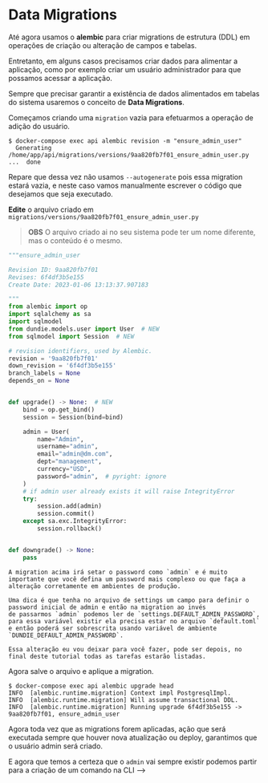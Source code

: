 # Data Migrations

Até agora usamos o **alembic** para criar migrations de estrutura (DDL) em operações de criação ou alteração
de campos e tabelas.

Entretanto, em alguns casos precisamos criar dados para alimentar a aplicação, como por exemplo
criar um usuário administrador para que possamos acessar a aplicação.

Sempre que precisar garantir a existência de dados alimentados em tabelas do sistema usaremos 
o conceito de **Data Migrations**.

Começamos criando uma `migration` vazia para efetuarmos a operação de adição do usuário.

```console
$ docker-compose exec api alembic revision -m "ensure_admin_user"
  Generating /home/app/api/migrations/versions/9aa820fb7f01_ensure_admin_user.py ...  done
```

Repare que dessa vez não usamos `--autogenerate` pois essa migration estará vazia, e neste
caso vamos manualmente escrever o código que desejamos que seja executado.

**Edite** o arquivo criado em `migrations/versions/9aa820fb7f01_ensure_admin_user.py`

> **OBS** O arquivo criado ai no seu sistema pode ter um nome diferente, mas o conteúdo é o mesmo.

```python
"""ensure_admin_user

Revision ID: 9aa820fb7f01
Revises: 6f4df3b5e155
Create Date: 2023-01-06 13:13:37.907183

"""
from alembic import op
import sqlalchemy as sa
import sqlmodel
from dundie.models.user import User  # NEW
from sqlmodel import Session  # NEW

# revision identifiers, used by Alembic.
revision = '9aa820fb7f01'
down_revision = '6f4df3b5e155'
branch_labels = None
depends_on = None


def upgrade() -> None:  # NEW
    bind = op.get_bind()
    session = Session(bind=bind)

    admin = User(
        name="Admin",
        username="admin",
        email="admin@dm.com",
        dept="management",
        currency="USD",
        password="admin",  # pyright: ignore
    )
    # if admin user already exists it will raise IntegrityError
    try:
        session.add(admin)
        session.commit()
    except sa.exc.IntegrityError:
        session.rollback()


def downgrade() -> None:
    pass
```

```admonish todo "Tarefa"
A migration acima irá setar o password como `admin` e é muito importante que você defina um password mais complexo ou que faça a alteração corretamente em ambientes de produção.

Uma dica é que tenha no arquivo de settings um campo para definir o password inicial de admin e então na migration ao invés
de passarmos `admin` podemos ler de `settings.DEFAULT_ADMIN_PASSWORD`, para essa variável existir ela precisa estar no arquivo `default.toml` e então poderá ser sobrescrita usando variável de ambiente `DUNDIE_DEFAULT_ADMIN_PASSWORD`.

Essa alteração eu vou deixar para você fazer, pode ser depois, no final deste tutorial todas as tarefas estarão listadas.
```

Agora salve o arquivo e aplique a migration.

```console
$ docker-compose exec api alembic upgrade head                   
INFO  [alembic.runtime.migration] Context impl PostgresqlImpl.
INFO  [alembic.runtime.migration] Will assume transactional DDL.
INFO  [alembic.runtime.migration] Running upgrade 6f4df3b5e155 -> 9aa820fb7f01, ensure_admin_user 
```

Agora toda vez que as migrations forem aplicadas, ação que será executada sempre que houver nova atualização ou deploy, 
garantimos que o usuário admin será criado.

E agora que temos a certeza que o `admin` vai sempre existir podemos partir para a criação de um comando na CLI -->
